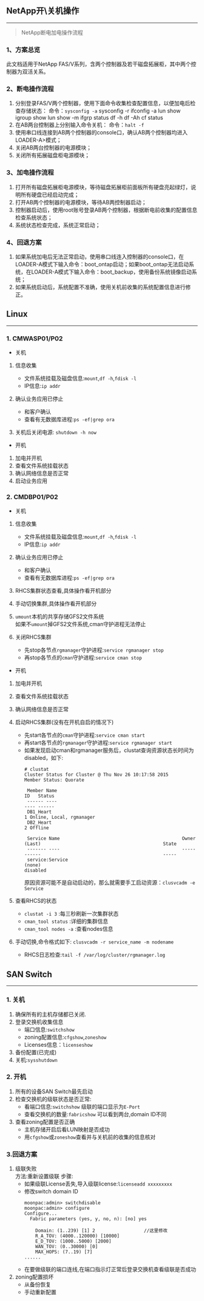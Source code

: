 ## NetApp开\关机操作
---
> NetApp断电加电操作流程
### 1、方案总览
此文档适用于NetApp FAS/V系列，含两个控制器及若干磁盘拓展柜，其中两个控制器为双活关系。
### 2、断电操作流程
1.  分别登录FAS/V两个控制器，使用下面命令收集检查配置信息，以便加电后检查存储状态：
命令：`sysconfig -a`
sysconfig -r
ifconfig -a
lun show
igroup show
lun show -m
ifgrp status
df -h
df -Ah
cf status
2. 在AB两台控制器上分别输入命令关机：
命令：`halt -f`
3. 使用串口线连接到AB两个控制器的console口，确认AB两个控制器均进入LOADER-A>模式；
4. 关闭AB两台控制器的电源模块；
5. 关闭所有拓展磁盘柜电源模块；
### 3、加电操作流程
1. 打开所有磁盘拓展柜电源模块，等待磁盘拓展柜前面板所有硬盘亮起绿灯，说明所有硬盘已经启动完成；
2. 打开AB两个控制器的电源模块，等待AB两控制器启动；
3. 控制器启动后，使用root账号登录AB两个控制器，根据断电前收集的配置信息检查系统状态；
4.  系统状态检查完成，系统正常启动；
### 4、回退方案
1. 如果系统加电后无法正常启动，使用串口线连入控制器的console口，在LOADER-A模式下输入命令：boot_ontap启动；如果boot_ontap无法启动系统，在LOADER-A模式下输入命令：boot_backup，使用备份系统镜像启动系统；
2. 如果系统启动后，系统配置不准确，使用关机前收集的系统配置信息进行修正。

## Linux
---
### 1. CMWASP01/P02
+ 关机
1. 信息收集
	+ 文件系统挂载及磁盘信息:`mount`,`df -h`,`fdisk -l`
	+ IP信息:`ip addr`
2. 确认业务应用已停止  
	+ 和客户确认
	+ 查看有无数据库进程:`ps -ef|grep ora`  

3. 关机后关闭电源: `shutdown -h now`   

+ 开机
1. 加电并开机  
2. 查看文件系统挂载状态
3. 确认网络信息是否正常
4. 启动业务应用

### 2. CMDBP01/P02  
+ 关机  
1. 信息收集
	+ 文件系统挂载及磁盘信息:`mount`,`df -h`,`fdisk -l`
	+ IP信息:`ip addr`
2. 确认业务应用已停止  
	+ 和客户确认
	+ 查看有无数据库进程:`ps -ef|grep ora`  
3. RHCS集群状态查看,具体操作看开机部分  
4. 手动切换集群,具体操作看开机部分
5. `umount`本机的共享存储GFS2文件系统  
如果不`umount`掉GFS2文件系统,cman守护进程无法停止   

6. 关闭RHCS集群
	+ 先stop各节点`rgmanager`守护进程:`service rgmanager stop`  
	+ 再stop各节点的`cman`守护进程:`service cman stop`


+ 开机  
1. 加电并开机  
2. 查看文件系统挂载状态
3. 确认网络信息是否正常  
4. 启动RHCS集群(没有在开机自启的情况下)
	+ 先start各节点的`cman`守护进程:`service cman start`   
	+ 再start各节点的`rgmanager`守护进程:`service rgmanager start` 
	+ 如果发现启动cman和rgmanager服务后，clustat查询资源状态长时间为disabled，如下:
		```
		# clustat
		Cluster Status for Cluster @ Thu Nov 26 10:17:58 2015
		Member Status: Quorate

		 Member Name                                                     ID   Status
		 ------ ----                                                     ---- ------
		 DB1_Heart                                                           1 Online, Local, rgmanager
		 DB2_Heart                                                           2 Offline

		 Service Name                                             Owner (Last)                                             State        
		 ------- ----                                             ----- ------                                             -----        
		 service:Service                                          (none)                                                   disabled  
		```  
		原因资源可能不是自动启动的，那么就需要手工启动资源：`clusvcadm -e Service`  
		
5. 查看RHCS的状态
	+ `clustat -i 3` :每三秒刷新一次集群状态  
	+ `cman_tool status` :详细的集群信息  
	+ `cman_tool nodes -a` :查看nodes信息  
6. 手动切换,命令格式如下:
`clusvcadm -r service_name -m nodename`  
	+ RHCS日志检查:`tail -f /var/log/cluster/rgmanager.log`  

## SAN Switch
---
### 1. 关机
1. 确保所有的主机存储都已关闭.  
2. 登录交换机收集信息
	+ 端口信息:`switchshow`  
	+ zoning配置信息:`cfgshow`,`zoneshow`  
	+ Licenses信息：`licenseshow`
3. 备份配置(已完成)
4. 关机:`sysshutdown`  

### 2. 开机
1. 所有的设备SAN Switch最先启动  
2. 检查交换机的级联状态是否正常:
	+ 看端口信息:`switchshow` 级联的端口显示为`E-Port`  
	+ 查看交换机的数量:`fabricshow` 可以看到两台,domain ID不同  
3. 查看zoning配置是否正确
	+ 主机存储开启后看LUN映射是否成功
	+ 用`cfgshow`或`zoneshow`查看并与关机前的收集的信息核对  

### 3.回退方案
1. 级联失败  
方法:重新设置级联
步骤:
	+ 如果级联License丢失,导入级联license:`licenseadd xxxxxxxxx`   
	+ 修改switch domain ID
		```
		moonpac:admin> switchdisable
		moonpac:admin> configure 
		Configure...
		  Fabric parameters (yes, y, no, n): [no] yes

			Domain: (1..239) [1] 2					//这里修改
			R_A_TOV: (4000..120000) [10000] 
			E_D_TOV: (1000..5000) [2000] 
			WAN_TOV: (0..30000) [0] 
			MAX_HOPS: (7..19) [7] 
		......
		```
	+ 在要做级联的端口连线,在端口指示灯正常后登录交换机查看级联是否成功  
2. zoning配置损坏   
	+ 从备份恢复  
	+ 手动重新配置  